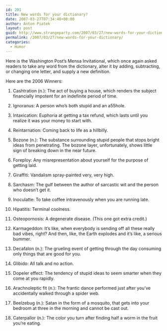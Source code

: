 ```yaml
---
id: 201
title: New words for your dictionary?
date: 2007-03-27T07:34:48+00:00
author: Anton Piatek
layout: post
guid: http://www.strangeparty.com/2007/03/27/new-words-for-your-dictionary/
permalink: /2007/03/27/new-words-for-your-dictionary/
categories:
  - Humor
---
```

Here is the Washington Post&#8217;s Mensa Invitational, which once again asked readers to take any word from the dictionary, alter it by adding, subtracting, or changing one letter, and supply a new definition.

Here are the 2006 Winners:

1. Cashtration (n.): The act of buying a house, which renders the subject financially impotent for an indefinite period of time.

2. Ignoranus: A person who&#8217;s both stupid and an a55hole.

3. Intaxication: Euphoria at getting a tax refund, which lasts until you realize it was your money to start with.

4. Reintarnation: Coming back to life as a hillbilly.

5. Bozone (n.): The substance surrounding stupid people that stops bright ideas from penetrating. The bozone layer, unfortunately, shows little sign of breaking down in the near future.

6. Foreploy: Any misrepresentation about yourself for the purpose of getting laid.

7. Giraffiti: Vandalism spray-painted very, very high.

8. Sarchasm: The gulf between the author of sarcastic wit and the person who doesn&#8217;t get it.

9. Inoculatte: To take coffee intravenously when you are running late.

10. Hipatitis: Terminal coolness.

11. Osteopornosis: A degenerate disease. (This one got extra credit.)

12. Karmageddon: It&#8217;s like, when everybody is sending off all these really bad vibes, right? And then, like, the Earth explodes and it&#8217;s like, a serious bummer.

13. Decafalon (n.): The grueling event of getting through the day consuming only things that are good for you.

14. Glibido: All talk and no action.

15. Dopeler effect: The tendency of stupid ideas to seem smarter when they come at you rapidly.

16. Arachnoleptic fit (n.): The frantic dance performed just after you&#8217;ve accidentally walked through a spider web.

17. Beelzebug (n.): Satan in the form of a mosquito, that gets into your bedroom at three in the morning and cannot be cast out.

18. Caterpallor (n.): The color you turn after finding half a worm in the fruit you&#8217;re eating.